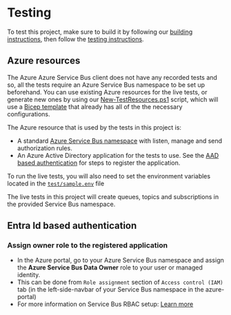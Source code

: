 # Testing

To test this project, make sure to build it by following our [building instructions](https://github.com/Azure/azure-sdk-for-js/blob/main/CONTRIBUTING.md#building), then follow the [testing instructions](https://github.com/Azure/azure-sdk-for-js/blob/main/CONTRIBUTING.md#testing).

## Azure resources

The Azure Azure Service Bus client does not have any recorded tests and so, all the tests require an Azure Service Bus namespace to be set up beforehand. You can use existing Azure resources for the live tests, or generate new ones by using our [New-TestResources.ps1](https://github.com/Azure/azure-sdk-for-js/blob/main/eng/common/TestResources/New-TestResources.ps1) script, which will use a [Bicep template](https://github.com/Azure/azure-sdk-for-js/blob/main/sdk/servicebus/test-resources.bicep) that already has all of the the necessary configurations.

The Azure resource that is used by the tests in this project is:

- A standard [Azure Service Bus namespace](https://learn.microsoft.com/azure/service-bus-messaging/service-bus-messaging-overview#namespaces) with listen, manage and send authorization rules.
- An Azure Active Directory application for the tests to use. See the [AAD based authentication](#aad-based-authentication) for steps to register the application.

To run the live tests, you will also need to set the environment variables located in the [`test/sample.env`](./sample.env) file

The live tests in this project will create queues, topics and subscriptions in the provided Service Bus namespace.

## Entra Id based authentication

### Assign owner role to the registered application

- In the Azure portal, go to your Azure Service Bus namespace and assign the **Azure Service Bus Data Owner** role to your user or managed identity.
- This can be done from `Role assignment` section of `Access control (IAM)` tab (in the left-side-navbar of your Service Bus namespace in the azure-portal)
- For more information on Service Bus RBAC setup: [Learn more](https://learn.microsoft.com/azure/service-bus-messaging/service-bus-role-based-access-control)
